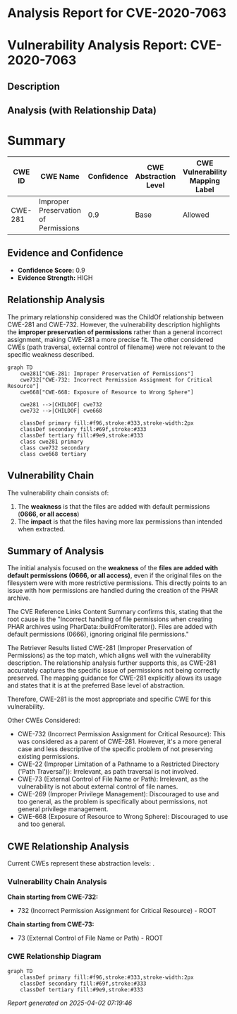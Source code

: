 # Analysis Report for CVE-2020-7063

# Vulnerability Analysis Report: CVE-2020-7063

## Description



## Analysis (with Relationship Data)

# Summary
| CWE ID | CWE Name | Confidence | CWE Abstraction Level | CWE Vulnerability Mapping Label | CWE-Vulnerability Mapping Notes |
|---|---|---|---|---|---|
| CWE-281 | Improper Preservation of Permissions | 0.9 | Base | Allowed | Primary CWE |

## Evidence and Confidence

*   **Confidence Score:** 0.9
*   **Evidence Strength:** HIGH

## Relationship Analysis
The primary relationship considered was the ChildOf relationship between CWE-281 and CWE-732. However, the vulnerability description highlights the **improper preservation of permissions** rather than a general incorrect assignment, making CWE-281 a more precise fit. The other considered CWEs (path traversal, external control of filename) were not relevant to the specific weakness described.

```mermaid
graph TD
    cwe281["CWE-281: Improper Preservation of Permissions"]
    cwe732["CWE-732: Incorrect Permission Assignment for Critical Resource"]
    cwe668["CWE-668: Exposure of Resource to Wrong Sphere"]

    cwe281 -->|CHILDOF| cwe732
    cwe732 -->|CHILDOF| cwe668

    classDef primary fill:#f96,stroke:#333,stroke-width:2px
    classDef secondary fill:#69f,stroke:#333
    classDef tertiary fill:#9e9,stroke:#333
    class cwe281 primary
    class cwe732 secondary
    class cwe668 tertiary
```

## Vulnerability Chain
The vulnerability chain consists of:
1.  The **weakness** is that the files are added with default permissions (**0666, or all access**)
2.  The **impact** is that the files having more lax permissions than intended when extracted.

## Summary of Analysis
The initial analysis focused on the **weakness** of the **files are added with default permissions (0666, or all access)**, even if the original files on the filesystem were with more restrictive permissions. This directly points to an issue with how permissions are handled during the creation of the PHAR archive.

The CVE Reference Links Content Summary confirms this, stating that the root cause is the "Incorrect handling of file permissions when creating PHAR archives using PharData::buildFromIterator(). Files are added with default permissions (0666), ignoring original file permissions."

The Retriever Results listed CWE-281 (Improper Preservation of Permissions) as the top match, which aligns well with the vulnerability description. The relationship analysis further supports this, as CWE-281 accurately captures the specific issue of permissions not being correctly preserved. The mapping guidance for CWE-281 explicitly allows its usage and states that it is at the preferred Base level of abstraction.

Therefore, CWE-281 is the most appropriate and specific CWE for this vulnerability.

Other CWEs Considered:

*   CWE-732 (Incorrect Permission Assignment for Critical Resource): This was considered as a parent of CWE-281. However, it's a more general case and less descriptive of the specific problem of not preserving existing permissions.
*   CWE-22 (Improper Limitation of a Pathname to a Restricted Directory ('Path Traversal')): Irrelevant, as path traversal is not involved.
*   CWE-73 (External Control of File Name or Path): Irrelevant, as the vulnerability is not about external control of file names.
*   CWE-269 (Improper Privilege Management): Discouraged to use and too general, as the problem is specifically about permissions, not general privilege management.
*   CWE-668 (Exposure of Resource to Wrong Sphere): Discouraged to use and too general.


## CWE Relationship Analysis

Current CWEs represent these abstraction levels: .


### Vulnerability Chain Analysis

**Chain starting from CWE-732:**
- 732 (Incorrect Permission Assignment for Critical Resource) - ROOT


**Chain starting from CWE-73:**
- 73 (External Control of File Name or Path) - ROOT



### CWE Relationship Diagram

```mermaid
graph TD
    classDef primary fill:#f96,stroke:#333,stroke-width:2px
    classDef secondary fill:#69f,stroke:#333
    classDef tertiary fill:#9e9,stroke:#333
```



*Report generated on 2025-04-02 07:19:46*
